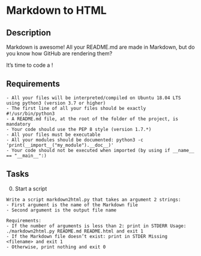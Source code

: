 # Markdown to HTML

## Description
Markdown is awesome! All your README.md are made in Markdown, but do you know how GitHub are rendering them?

It’s time to code a !

## Requirements
```
- All your files will be interpreted/compiled on Ubuntu 18.04 LTS using python3 (version 3.7 or higher)
- The first line of all your files should be exactly #!/usr/bin/python3
- A README.md file, at the root of the folder of the project, is mandatory
- Your code should use the PEP 8 style (version 1.7.*)
- All your files must be executable
- All your modules should be documented: python3 -c 'print(__import__("my_module").__doc__)'
- Your code should not be executed when imported (by using if __name__ == "__main__":)
```
## Tasks
0. Start a script

```
Write a script markdown2html.py that takes an argument 2 strings:
- First argument is the name of the Markdown file
- Second argument is the output file name

Requirements:
- If the number of arguments is less than 2: print in STDERR Usage: ./markdown2html.py README.md README.html and exit 1
- If the Markdown file doesn’t exist: print in STDER Missing <filename> and exit 1
- Otherwise, print nothing and exit 0
```